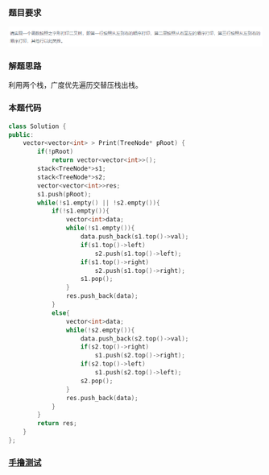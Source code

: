 ### 题目要求

![](./pic/offer32.png)

### 解题思路

利用两个栈，广度优先遍历交替压栈出栈。

### 本题代码

```c++
class Solution {
public:
    vector<vector<int> > Print(TreeNode* pRoot) {
        if(!pRoot)
            return vector<vector<int>>();
        stack<TreeNode*>s1;
        stack<TreeNode*>s2;
        vector<vector<int>>res;
        s1.push(pRoot);
        while(!s1.empty() || !s2.empty()){
            if(!s1.empty()){
                vector<int>data;
                while(!s1.empty()){
                    data.push_back(s1.top()->val);
                    if(s1.top()->left)
                        s2.push(s1.top()->left);
                    if(s1.top()->right)
                        s2.push(s1.top()->right);
                    s1.pop();
                }
                res.push_back(data);
            }
            else{
                vector<int>data;
                while(!s2.empty()){
                    data.push_back(s2.top()->val);
                    if(s2.top()->right)
                        s1.push(s2.top()->right);
                    if(s2.top()->left)
                        s1.push(s2.top()->left);
                    s2.pop();
                }
                res.push_back(data);
            }
        }
        return res;
    }
};
```

### [手撸测试](<https://www.nowcoder.com/practice/91b69814117f4e8097390d107d2efbe0?tpId=13&tqId=11212&tPage=3&rp=1&ru=%2Fta%2Fcoding-interviews&qru=%2Fta%2Fcoding-interviews%2Fquestion-ranking>) 

